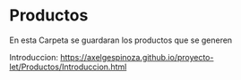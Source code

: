 # Productos

En esta Carpeta se guardaran los productos que se generen

Introduccion: https://axelgespinoza.github.io/proyecto-let/Productos/Introduccion.html
